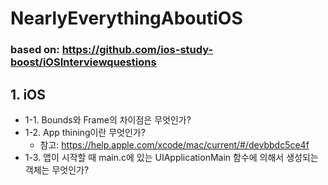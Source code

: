 # NearlyEverythingAboutiOS
### based on: https://github.com/ios-study-boost/iOSInterviewquestions

## 1. iOS
- 1-1. Bounds와 Frame의 차이점은 무엇인가?
- 1-2. App thining이란 무엇인가?
  - 참고: https://help.apple.com/xcode/mac/current/#/devbbdc5ce4f
- 1-3. 앱이 시작할 때 main.c에 있는 UIApplicationMain 함수에 의해서 생성되는 객체는 무엇인가?
